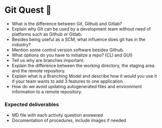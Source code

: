 # Git Quest 🚀

- What is the difference between Git, Github and Gitlab?
- Explain why Git can be used by a development team without need of platforms such as Github or Gitlab.
- Besides being useful as a SCM, what influence does git has in the industry?
- Mention some control version software besides Github.
- What options do you have to initialize a repo? (CLI and GUI)
- Tell us why are branches important.
- Explain the difference between the working directory, the staging area and the remote repository.
- Explain what is a Branching Model and describe how it would you use it if your team wants to add 3 features to one application.
- How do we avoid updating autogenerated files and environment information to a remote repository.


### Expected deliverables
- MD file with each activity question answered
- Documentation of procedures, include images if needed
